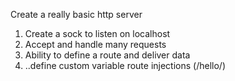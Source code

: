 Create a really basic http server

1. Create a sock to listen on localhost
2. Accept and handle many requests
3. Ability to define a route and deliver data
4. ..define custom variable route injections (/hello/<username>)
